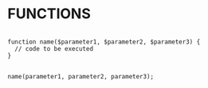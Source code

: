 # FUNCTIONS

```

function name($parameter1, $parameter2, $parameter3) {
  // code to be executed
} 

```

```

name(parameter1, parameter2, parameter3); 

```